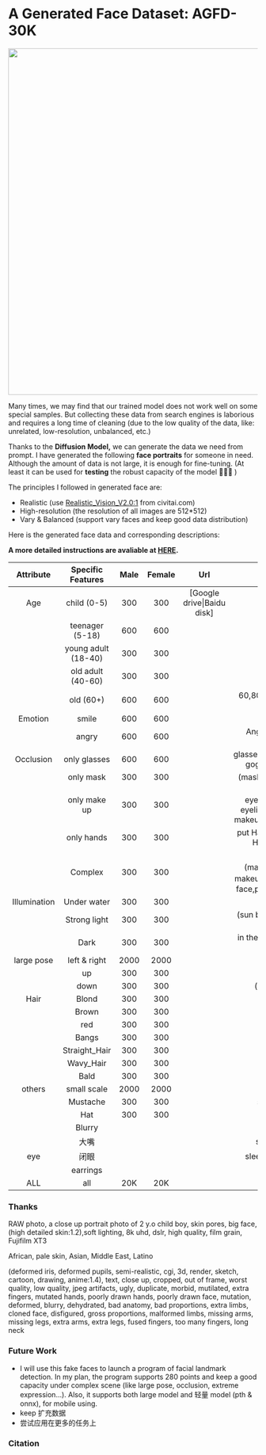 # A Generated Face Dataset: AGFD-30K

<div align=center>
    <img src=https://github.com/Robin-WZQ/AGFD-30/blob/main/logo.png width="700"/>
</div>

Many times, we may find that our trained model does not work well on some special samples. But collecting these data from search engines is laborious and requires a long time of cleaning (due to the low quality of the data, like: unrelated, low-resolution, unbalanced, etc.)

Thanks to the **Diffusion Model,** we can generate the data we need from prompt. I have generated the following **face portraits** for someone in need. Although the amount of data is not large, it is enough for fine-tuning. (At least it can be used for **testing** the robust capacity of the model 🤣🤣🤣 )

The principles I followed in generated face are:

- Realistic (use [Realistic_Vision_V2.0:1](https://civitai.com/models/4201/realistic-vision-v20) from civitai.com)
- High-resolution (the resolution of all images are 512*512)
- Vary & Balanced (support vary faces and keep good data distribution)

Here is the generated face data and corresponding descriptions:

**A more detailed instructions are avaliable at [HERE](https://github.com/Robin-WZQ/AGFD-30K/blob/main/Instructions.md).**

|  Attribute   |  Specific Features  | Male | Female |            Url             |                        Special Prompt                        |
| :----------: | :-----------------: | :--: | :----: | :------------------------: | :----------------------------------------------------------: |
|     Age      |     child (0-5)     | 300  |  300   | [Google drive\|Baidu disk] |                        1 y.o., 3 y.o.                        |
|              |   teenager (5-18)   | 600  |  600   |                            |                       8 y.o., 15 y.o.                        |
|              | young adult (18-40) | 300  |  300   |                            |                       25 y.o., 35 y.o.                       |
|              |  old adult (40-60)  | 300  |  300   |                            |                       45 y.o., 55 y.o.                       |
|              |      old (60+)      | 600  |  600   |                            |               60,80,100 y.o., Grandma，Grandpa               |
|   Emotion    |        smile        | 600  |  600   |                            |                      smiling, laughing                       |
|              |        angry        | 600  |  600   |                            |               Angry, pissed-off face, yelling                |
|  Occlusion   |    only glasses     | 600  |  600   |                            |     glasses,sunglasses,swimming goggles,skiing goggles,      |
|              |      only mask      | 300  |  300   |                            |                  (masked:1.2), antigas mask                  |
|              |    only make up     | 300  |  300   |                            | highly make up, eyeshadow,heavy black eyeliner, joker, [Halloween makeup], eye looking forward |
|              |     only hands      | 300  |  300   |                            |     put Hand in front of face,put Hand in front of hair      |
|              |       Complex       | 300  |  300   |                            | glasses，(masked:1.2),Halloween makeup，put Hand in front of face,put Hand in front of hair |
| Illumination |     Under water     | 300  |  300   |                            |                         under water                          |
|              |    Strong light     | 300  |  300   |                            |              (sun behind:1.2), strong sun shine              |
|              |        Dark         | 300  |  300   |                            |       in the night, dark light, (very dark scene:1.2)        |
|  large pose  |    left & right     | 2000 |  2000  |                            |                          side view                           |
|              |         up          | 300  |  300   |                            |                       (looking up:1.3)                       |
|              |        down         | 300  |  300   |                            |                      (looking down:1.3)                      |
|     Hair     |        Blond        | 300  |  300   |                            |                          blond hair                          |
|              |        Brown        | 300  |  300   |                            |                                                              |
|              |         red         | 300  |  300   |                            |                                                              |
|              |        Bangs        | 300  |  300   |                            |                         (Bangs:1.5)                          |
|              |    Straight_Hair    | 300  |  300   |                            |                                                              |
|              |      Wavy_Hair      | 300  |  300   |                            |                                                              |
|              |        Bald         | 300  |  300   |                            |                             man                              |
|    others    |     small scale     | 2000 |  2000  |                            |                           clothes                            |
|              |      Mustache       | 300  |  300   |                            |                       sideburns,goatee                       |
|              |         Hat         | 300  |  300   |                            |                                                              |
|              |       Blurry        |      |        |                            |                                                              |
|              |        大嘴         |      |        |                            |                      screaming, cfg:15                       |
|     eye      |        闭眼         |      |        |                            |                   sleepy, (close eyes:1.2)                   |
|              |      earrings       |      |        |                            |                                                              |
|     ALL      |         all         | 20K  |  20K   |                            |                                                              |



### Thanks

RAW photo, a close up portrait photo of 2 y.o child boy, skin pores,  big face,(high detailed skin:1.2),soft lighting, 8k uhd, dslr, high quality, film grain, Fujifilm XT3

 African, pale skin, Asian, Middle East, Latino

(deformed iris, deformed pupils, semi-realistic, cgi, 3d, render, sketch, cartoon, drawing, anime:1.4), text, close up, cropped, out of frame, worst quality, low quality, jpeg artifacts, ugly, duplicate, morbid, mutilated, extra fingers, mutated hands, poorly drawn hands, poorly drawn face, mutation, deformed, blurry, dehydrated, bad anatomy, bad proportions, extra limbs, cloned face, disfigured, gross proportions, malformed limbs, missing arms, missing legs, extra arms, extra legs, fused fingers, too many fingers, long neck

### Future Work

- I will use this fake faces to launch a program of facial landmark detection. In my plan, the program supports 280 points and keep a good capacity under complex scene (like large pose, occlusion, extreme expression…). Also, it supports both large model and 轻量 model (pth & onnx), for mobile using.
- keep 扩充数据
- 尝试应用在更多的任务上

### Citation

